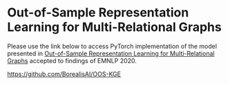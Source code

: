 # Out-of-Sample Representation Learning for Multi-Relational Graphs

Please use the link below to access PyTorch implementation of the model presented in [Out-of-Sample Representation Learning for Multi-Relational Graphs](https://arxiv.org/pdf/2004.13230.pdf) accepted to findings of EMNLP 2020.

https://github.com/BorealisAI/OOS-KGE
